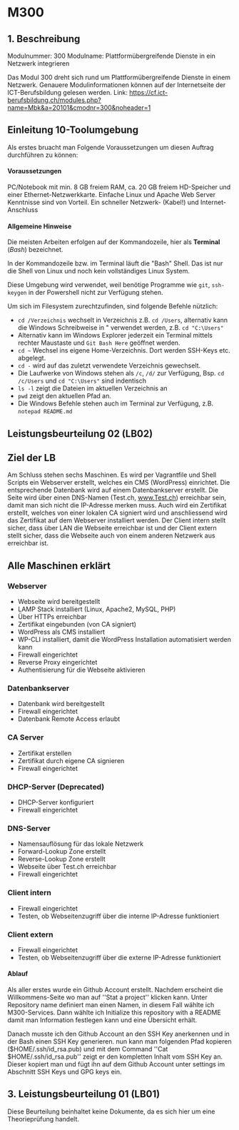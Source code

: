 # M300
## 1. Beschreibung
Modulnummer:    300
Modulname:      Plattformübergreifende Dienste in ein Netzwerk integrieren

Das Modul 300 dreht sich rund um Plattformübergreifende Dienste in einem Netzwerk. Genauere Modulinformationen können auf der Internetseite der ICT-Berufsbildung gelesen werden. Link: https://cf.ict-berufsbildung.ch/modules.php?name=Mbk&a=20101&cmodnr=300&noheader=1

## Einleitung 10-Toolumgebung
Als erstes bruacht man Folgende Voraussetzungen um diesen Auftrag durchführen zu können:
#### Voraussetzungen
PC/Notebook mit min. 8 GB freiem RAM, ca. 20 GB freiem HD-Speicher und einer Ethernet-Netzwerkkarte.
Einfache Linux und Apache Web Server Kenntnisse sind von Vorteil.
Ein schneller Netzwerk- (Kabel!) und Internet-Anschluss
#### Allgemeine Hinweise

Die meisten Arbeiten erfolgen auf der Kommandozeile, hier als **Terminal** (*Bash*) bezeichnet.

In der Kommandozeile bzw. im Terminal läuft die "Bash" Shell. Das ist nur die Shell von Linux und noch kein vollständiges Linux System. 

Diese Umgebung wird verwendet, weil benötige Programme wie `git`, `ssh-keygen` in der Powershell nicht zur Verfügung stehen. 

Um sich im Filesystem zurechtzufinden, sind folgende Befehle nützlich:
* `cd /Verzeichnis` wechselt in Verzeichnis z.B. `cd /Users`, alternativ kann die Windows Schreibweise in " verwendet werden, z.B. `cd "C:\Users"`
* Alternativ kann im Windows Explorer jederzeit ein Terminal mittels rechter Maustaste und `Git Bash Here` geöffnet werden.
* `cd ~` Wechsel ins eigene Home-Verzeichnis. Dort werden SSH-Keys etc. abgelegt.
* `cd -` wird auf das zuletzt verwendete Verzeichnis gewechselt.
* Die Laufwerke von Windows stehen als `/c`, `/d/` zur Verfügung, Bsp. `cd /c/Users` und `cd "C:\Users"` sind indentisch
* `ls -l` zeigt die Dateien im aktuellen Verzeichnis an
* `pwd` zeigt den aktuellen Pfad an.
* Die Windows Befehle stehen auch im Terminal zur Verfügung, z.B. `notepad README.md`

## Leistungsbeurteilung 02 (LB02)
## Ziel der LB
Am Schluss stehen sechs Maschinen. Es wird per Vagrantfile und Shell Scripts ein Webserver erstellt, welches ein CMS (WordPress) einrichtet. Die entsprechende Datenbank wird auf einem Datenbankserver erstellt. Die Seite wird über einen DNS-Namen (Test.ch, www.Test.ch) erreichbar sein, damit man sich nicht die IP-Adresse merken muss. Auch wird ein Zertifikat erstellt, welches von einer lokalen CA signiert wird und anschliessend wird das Zertifikat auf dem Webserver installiert werden. Der Client intern stellt sicher, dass über LAN die Webseite erreichbar ist und der Client extern stellt sicher, dass die Webseite auch von einem anderen Netzwerk aus erreichbar ist.

## Alle Maschinen erklärt

### Webserver
- Webseite wird bereitgestellt
- LAMP Stack installiert (Linux, Apache2, MySQL, PHP)
- Über HTTPs erreichbar
- Zertifikat eingebunden (von CA signiert)
- WordPress als CMS installiert
- WP-CLI installiert, damit die WordPress Installation automatisiert werden kann
- Firewall eingerichtet
- Reverse Proxy eingerichtet
- Authentisierung für die Webseite aktivieren

### Datenbankserver
- Datenbank wird bereitgestellt
- Firewall eingerichtet
- Datenbank Remote Access erlaubt

### CA Server
- Zertifikat erstellen
- Zertifikat durch eigene CA signieren
- Firewall eingerichtet

### DHCP-Server (Deprecated)
- DHCP-Server konfiguriert
- Firewall eingerichtet

### DNS-Server
- Namensauflösung für das lokale Netzwerk
- Forward-Lookup Zone erstellt
- Reverse-Lookup Zone erstellt
- Webseite über Test.ch erreichbar
- Firewall eingerichtet

### Client intern
- Firewall eingerichtet
- Testen, ob Webseitenzugriff über die interne IP-Adresse funktioniert

### Client extern
- Firewall eingerichtet
- Testen, ob Webseitenzugriff über die externe IP-Adresse funktioniert
#### Ablauf
Als aller erstes wurde ein Github Account erstellt. Nachdem erscheint die Willkommens-Seite wo man auf ''Stat a project'' klicken kann.
Unter Repository name definiert man einen Namen, in diesem Fall wählte ich M300-Services.
Dann wählte ich Initialize this repository with a README damit man Information festlegen kann und eine Übersicht erhält.

Danach musste ich den Github Account an den SSH Key anerkennen und in der Bash einen SSH Key generieren.
nun kann man folgenden Pfad kopieren ($HOME/.ssh/id_rsa.pub) und mit dem Command ''Cat $HOME/.ssh/id_rsa.pub'' zeigt er den kompletten Inhalt vom SSH Key an. Dieser kopiert man und fügt ihn auf dem Github Account unter settings im Abschnitt SSH Keys und GPG keys ein.

## 3. Leistungsbeurteilung 01 (LB01)
Diese Beurteilung beinhaltet keine Dokumente, da es sich hier um eine Theorieprüfung handelt.




